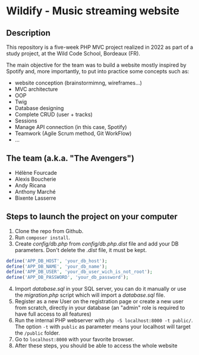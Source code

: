 # Wildify - Music streaming website

## Description

This repository is a five-week PHP MVC project realized in 2022 as part of a study project, at the Wild Code School, Bordeaux (FR).

The main objective for the team was to build a website mostly inspired by Spotify and, more importantly, to put into practice some concepts such as:
- website conception (brainstormimng, wireframes...)
- MVC architecture
- OOP
- Twig
- Database designing
- Complete CRUD (user + tracks)
- Sessions
- Manage API connection (in this case, Spotify)
- Teamwork (Agile Scrum method, Git WorkFlow)
- ...

## The team (a.k.a. "The Avengers")
- Hélène Fourcade
- Alexis Boucherie
- Andy Ricana
- Anthony Marché
- Bixente Lasserre

## Steps to launch the project on your computer

1. Clone the repo from Github.
2. Run `composer install`.
3. Create *config/db.php* from *config/db.php.dist* file and add your DB parameters. Don't delete the *.dist* file, it must be kept.
```php
define('APP_DB_HOST', 'your_db_host');
define('APP_DB_NAME', 'your_db_name');
define('APP_DB_USER', 'your_db_user_wich_is_not_root');
define('APP_DB_PASSWORD', 'your_db_password');
```
4. Import *database.sql* in your SQL server, you can do it manually or use the *migration.php* script which will import a *database.sql* file.
5. Register as a new User on the registration page or create a new user from scratch, directly in your database (an "admin" role is required to have full access to all features)
6. Run the internal PHP webserver with `php -S localhost:8000 -t public/`. The option `-t` with `public` as parameter means your localhost will target the `/public` folder.
7. Go to `localhost:8000` with your favorite browser.
8. After these steps, you should be able to access the whole website

